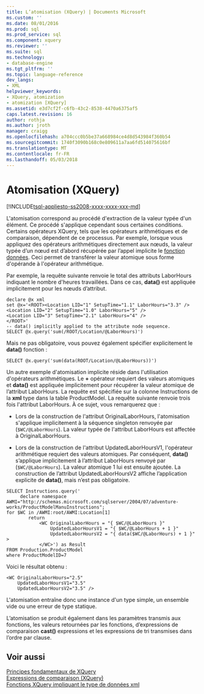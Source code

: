 ```yaml
---
title: L’atomisation (XQuery) | Documents Microsoft
ms.custom: ''
ms.date: 08/01/2016
ms.prod: sql
ms.prod_service: sql
ms.component: xquery
ms.reviewer: ''
ms.suite: sql
ms.technology:
- database-engine
ms.tgt_pltfrm: ''
ms.topic: language-reference
dev_langs:
- XML
helpviewer_keywords:
- XQuery, atomization
- atomization [XQuery]
ms.assetid: e3d7cf2f-c6fb-43c2-8538-4470a6375af5
caps.latest.revision: 16
author: rothja
ms.author: jroth
manager: craigg
ms.openlocfilehash: a704ccc0b5be37a668984ce4d8d543984f360b54
ms.sourcegitcommit: 1740f3090b168c0e809611a7aa6fd514075616bf
ms.translationtype: MT
ms.contentlocale: fr-FR
ms.lasthandoff: 05/03/2018
---
```

# <a name="atomization-xquery"></a>Atomisation (XQuery)
[!INCLUDE[tsql-appliesto-ss2008-xxxx-xxxx-xxx-md](../includes/tsql-appliesto-ss2008-xxxx-xxxx-xxx-md.md)]

  L'atomisation correspond au procédé d'extraction de la valeur typée d'un élément. Ce procédé s'applique cependant sous certaines conditions. Certains opérateurs XQuery, tels que les opérateurs arithmétiques et de comparaison, dépendent de ce processus. Par exemple, lorsque vous appliquez des opérateurs arithmétiques directement aux nœuds, la valeur typée d’un nœud est d’abord récupérée par l’appel implicite le [fonction données](../xquery/data-accessor-functions-data-xquery.md). Ceci permet de transférer la valeur atomique sous forme d'opérande à l'opérateur arithmétique.  
  
 Par exemple, la requête suivante renvoie le total des attributs LaborHours indiquant le nombre d'heures travaillées. Dans ce cas, **data()** est appliquée implicitement pour les nœuds d’attribut.  
  
```  
declare @x xml  
set @x='<ROOT><Location LID="1" SetupTime="1.1" LaborHours="3.3" />  
<Location LID="2" SetupTime="1.0" LaborHours="5" />  
<Location LID="3" SetupTime="2.1" LaborHours="4" />  
</ROOT>'  
-- data() implicitly applied to the attribute node sequence.  
SELECT @x.query('sum(/ROOT/Location/@LaborHours)')  
```  
  
 Mais ne pas obligatoire, vous pouvez également spécifier explicitement le **data()** fonction :  
  
```  
SELECT @x.query('sum(data(ROOT/Location/@LaborHours))')  
```  
  
 Un autre exemple d'atomisation implicite réside dans l'utilisation d'opérateurs arithmétiques. Le **+** opérateur requiert des valeurs atomiques et **data()** est appliquée implicitement pour récupérer la valeur atomique de l’attribut LaborHours. La requête est spécifiée sur la colonne Instructions de la **xml** type dans la table ProductModel. La requête suivante renvoie trois fois l'attribut LaborHours. À ce sujet, vous remarquerez que :  
  
-   Lors de la construction de l'attribut OriginalLaborHours, l'atomisation s'applique implicitement à la séquence singleton renvoyée par (`$WC/@LaborHours`). La valeur typée de l'attribut LaborHours est affectée à OriginalLaborHours.  
  
-   Lors de la construction de l'attribut UpdatedLaborHoursV1, l'opérateur arithmétique requiert des valeurs atomiques. Par conséquent, **data()** s’applique implicitement à l’attribut LaborHours renvoyé par (`$WC/@LaborHours`). La valeur atomique 1 lui est ensuite ajoutée. La construction de l’attribut UpdatedLaborHoursV2 affiche l’application explicite de **data()**, mais n’est pas obligatoire.  
  
```  
SELECT Instructions.query('  
     declare namespace AWMI="http://schemas.microsoft.com/sqlserver/2004/07/adventure-works/ProductModelManuInstructions";  
for $WC in /AWMI:root/AWMI:Location[1]  
        return  
            <WC OriginalLaborHours = "{ $WC/@LaborHours }"  
                UpdatedLaborHoursV1 = "{ $WC/@LaborHours + 1 }"   
                UpdatedLaborHoursV2 = "{ data($WC/@LaborHours) + 1 }" >  
            </WC>') as Result  
FROM Production.ProductModel  
where ProductModelID=7  
```  
  
 Voici le résultat obtenu :  
  
```  
<WC OriginalLaborHours="2.5"   
    UpdatedLaborHoursV1="3.5"   
    UpdatedLaborHoursV2="3.5" />  
```  
  
 L'atomisation entraîne donc une instance d'un type simple, un ensemble vide ou une erreur de type statique.  
  
 L’atomisation se produit également dans les paramètres transmis aux fonctions, les valeurs retournées par les fonctions, d’expressions de comparaison **cast()** expressions et les expressions de tri transmises dans l’ordre par clause.  
  
## <a name="see-also"></a>Voir aussi  
 [Principes fondamentaux de XQuery](../xquery/xquery-basics.md)   
 [Expressions de comparaison &#40;XQuery&#41;](../xquery/comparison-expressions-xquery.md)   
 [Fonctions XQuery impliquant le type de données xml](../xquery/xquery-functions-against-the-xml-data-type.md)  
  
  
